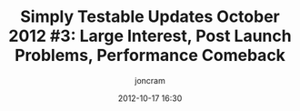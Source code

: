 ---
title: "Simply Testable Updates October 2012 #3: Large Interest, Post Launch Problems, Performance Comeback"
short_title: "Simply Testable Updates Oct #3: Post Launch Problems"
date: 2012-10-17 16:30
author: joncram
newsletter:
    issue_number: thirteenth
    url: https://us5.campaign-archive1.com/?u=ac75e33d993d2b502e333ddd0&amp;id=ade3a6e363
    closing_sentence: Expect the next in a week from now, October 24 2012.
    highlights:
        - Friday saw us <a href="https://simplytestable.us5.list-manage.com/track/click?u=ac75e33d993d2b502e333ddd0&amp;id=cfad413d3f&amp;e=ff3884a0bf">featured at webreourcesdepot.com</a>. This brought in about 8x the previous traffic numbers and more or less killed the service.
        - Sunday saw us featured in <a href="https://twitter.com/smashingmag/status/257467663071203328">a tweet from @smashingmag</a>, bringing in about 4x Friday's traffic, most certainly killing the service.
        - The start of this week was a constant effort to kill off long-running tests to bring load down and examine how to stabilise the service.
        - Yesterday saw the deployment of batch task assignment, reducing the number of Apache processes needed.
        - Today saw the switch from Apache to Nginx, bringing the service back up to speed even under high load.
---